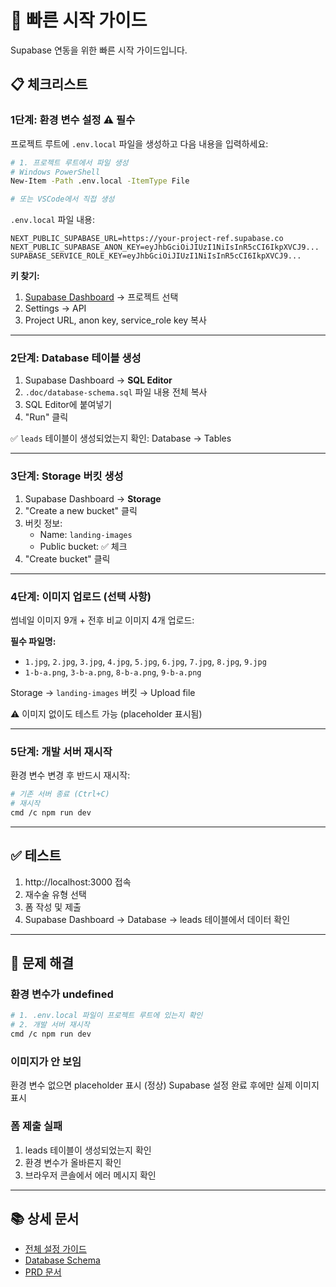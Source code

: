 # 🚀 빠른 시작 가이드

Supabase 연동을 위한 빠른 시작 가이드입니다.

## 📋 체크리스트

### 1단계: 환경 변수 설정 ⚠️ **필수**

프로젝트 루트에 `.env.local` 파일을 생성하고 다음 내용을 입력하세요:

```bash
# 1. 프로젝트 루트에서 파일 생성
# Windows PowerShell
New-Item -Path .env.local -ItemType File

# 또는 VSCode에서 직접 생성
```

`.env.local` 파일 내용:

```env
NEXT_PUBLIC_SUPABASE_URL=https://your-project-ref.supabase.co
NEXT_PUBLIC_SUPABASE_ANON_KEY=eyJhbGciOiJIUzI1NiIsInR5cCI6IkpXVCJ9...
SUPABASE_SERVICE_ROLE_KEY=eyJhbGciOiJIUzI1NiIsInR5cCI6IkpXVCJ9...
```

**키 찾기:**
1. [Supabase Dashboard](https://app.supabase.com) → 프로젝트 선택
2. Settings → API
3. Project URL, anon key, service_role key 복사

---

### 2단계: Database 테이블 생성

1. Supabase Dashboard → **SQL Editor**
2. `.doc/database-schema.sql` 파일 내용 전체 복사
3. SQL Editor에 붙여넣기
4. "Run" 클릭

✅ `leads` 테이블이 생성되었는지 확인: Database → Tables

---

### 3단계: Storage 버킷 생성

1. Supabase Dashboard → **Storage**
2. "Create a new bucket" 클릭
3. 버킷 정보:
   - Name: `landing-images`
   - Public bucket: ✅ 체크
4. "Create bucket" 클릭

---

### 4단계: 이미지 업로드 (선택 사항)

썸네일 이미지 9개 + 전후 비교 이미지 4개 업로드:

**필수 파일명:**
- `1.jpg`, `2.jpg`, `3.jpg`, `4.jpg`, `5.jpg`, `6.jpg`, `7.jpg`, `8.jpg`, `9.jpg`
- `1-b-a.png`, `3-b-a.png`, `8-b-a.png`, `9-b-a.png`

Storage → `landing-images` 버킷 → Upload file

⚠️ 이미지 없이도 테스트 가능 (placeholder 표시됨)

---

### 5단계: 개발 서버 재시작

환경 변수 변경 후 반드시 재시작:

```bash
# 기존 서버 종료 (Ctrl+C)
# 재시작
cmd /c npm run dev
```

---

## ✅ 테스트

1. http://localhost:3000 접속
2. 재수술 유형 선택
3. 폼 작성 및 제출
4. Supabase Dashboard → Database → leads 테이블에서 데이터 확인

---

## 🐛 문제 해결

### 환경 변수가 undefined

```bash
# 1. .env.local 파일이 프로젝트 루트에 있는지 확인
# 2. 개발 서버 재시작
cmd /c npm run dev
```

### 이미지가 안 보임

환경 변수 없으면 placeholder 표시 (정상)
Supabase 설정 완료 후에만 실제 이미지 표시

### 폼 제출 실패

1. leads 테이블이 생성되었는지 확인
2. 환경 변수가 올바른지 확인
3. 브라우저 콘솔에서 에러 메시지 확인

---

## 📚 상세 문서

- [전체 설정 가이드](.doc/supabase-setup.md)
- [Database Schema](.doc/database-schema.sql)
- [PRD 문서](.doc/prd.md)


